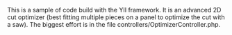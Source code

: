 This is a sample of code build with the YII framework. It is an advanced 2D cut optimizer (best fitting multiple pieces on a panel to optimize the cut with a saw).
The biggest effort is in the file controllers/OptimizerController.php. 
